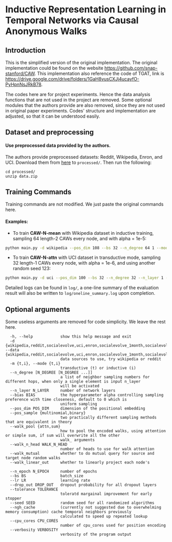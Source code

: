 # Inductive Representation Learning in Temporal Networks via Causal Anonymous Walks

## Introduction

This is the simplified version of the original implementation. The original implementation could be found on the website https://github.com/snap-stanford/CAW. This implementation also reference the code of TGAT, link is https://drive.google.com/drive/folders/1GaH8vusCXJj4ucayfO-PyHpnNsJRkB78. 



The codes here are for project experiments. Hence the data analysis functions that are not used in the project are removed. Some optional modules that the authors provide are also removed, since they are not used in original paper experiments. Codes' structure and implementation are adjusted, so that it can be understood easily. 




## Dataset and preprocessing
#### Use preprocessed data provided by the authors.
The authors provide preprocessed datasets: Reddit, Wikipedia, Enron, and UCI. Download them from [here](https://drive.google.com/drive/folders/1umS1m1YbOM10QOyVbGwtXrsiK3uTD7xQ?usp=sharing) to `processed/`. Then run the following:
```{bash}
cd processed/
unzip data.zip
```


## Training Commands

Training commands are not modified. We just paste the original commands here.

#### Examples:

* To train **CAW-N-mean** with Wikipedia dataset in inductive training, sampling 64 length-2 CAWs every node, and with alpha = 1e-5:
```bash
python main.py -d wikipedia --pos_dim 108 --bs 32 --n_degree 64 1 --mode i --bias 1e-5 --pos_enc lp --walk_pool sum --seed 0
```

* To train **CAW-N-attn** with UCI dataset in transductive mode, sampling 32 length-1 CAWs every node, with alpha = 1e-6, and using another random seed 123:
```bash
python main.py -d uci --pos_dim 100 --bs 32 --n_degree 32 --n_layer 1 --mode t --bias 1e-6 --pos_enc lp --walk_pool attn --seed 123
```

Detailed logs can be found in `log/`, a one-line summary of the evaluation result will also be written to `log/oneline_summary.log` upon completion.

## Optional arguments

Some useless arguments are removed for code simplicity. We leave the rest here.

```{txt}
  -h, --help            show this help message and exit
  -d {wikipedia,reddit,socialevolve,uci,enron,socialevolve_1month,socialevolve_2weeks}, --data {wikipedia,reddit,socialevolve,uci,enron,socialevolve_1month,socialevolve_2weeks}
                        data sources to use, try wikipedia or reddit
  -m {t,i}, --mode {t,i}
                        transductive (t) or inductive (i)
  --n_degree [N_DEGREE [N_DEGREE ...]]
                        a list of neighbor sampling numbers for different hops, when only a single element is input n_layer
                        will be activated
  --n_layer N_LAYER     number of network layers
  --bias BIAS           the hyperparameter alpha controlling sampling preference with time closeness, default to 0 which is
                        uniform sampling
  --pos_dim POS_DIM     dimension of the positional embedding
  --pos_sample {multinomial,binary}
                        two practically different sampling methods that are equivalent in theory
  --walk_pool {attn,sum}
                        how to pool the encoded walks, using attention or simple sum, if sum will overwrite all the other
                        walk_ arguments
  --walk_n_head WALK_N_HEAD
                        number of heads to use for walk attention
  --walk_mutual         whether to do mutual query for source and target node random walks
  --walk_linear_out     whether to linearly project each node's

  --n_epoch N_EPOCH     number of epochs
  --bs BS               batch_size
  --lr LR               learning rate
  --drop_out DROP_OUT   dropout probability for all dropout layers
  --tolerance TOLERANCE
                        toleratd margainal improvement for early stopper
  --seed SEED           random seed for all randomized algorithms
  --ngh_cache           (currently not suggested due to overwhelming memory consumption) cache temporal neighbors previously
                        calculated to speed up repeated lookup
  --cpu_cores CPU_CORES
                        number of cpu_cores used for position encoding
  --verbosity VERBOSITY
                        verbosity of the program output
```


